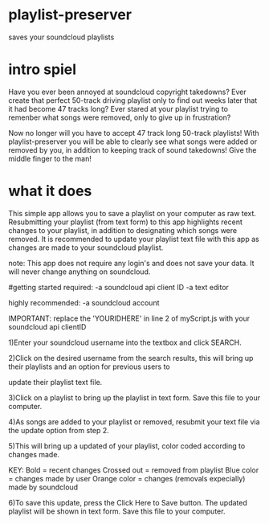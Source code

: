 # playlist-preserver
saves your soundcloud playlists

# intro spiel
Have you ever been annoyed at soundcloud copyright takedowns? Ever create that perfect 50-track driving playlist only to find out weeks later that it had become 47 tracks long? Ever stared at your playlist trying to remenber what songs were removed, only to give up in frustration?

Now no longer will you have to accept 47 track long 50-track playlists! With playlist-preserver you will be able to clearly see what songs were added or removed by you, in addition to keeping track of sound takedowns!  Give the middle finger to the man!

# what it does
This simple app allows you to save a playlist on your computer as raw text. Resubmitting your playlist (from text form) to this app highlights recent changes to your playlist, in addition to designating which songs were removed. It is recommended to update your playlist text file with this app as changes are made to your soundcloud playlist. 


note: This app does not require any login's and does not save your data. It will never change anything on soundcloud.

#getting started
required:
-a soundcloud api client ID
-a text editor

highly recommended:
-a soundcloud account


IMPORTANT: replace the 'YOURIDHERE' in line 2 of myScript.js with your soundcloud api clientID

1)Enter your soundcloud username into the textbox and click SEARCH.

2)Click on the desired username from the search results, this will bring up their playlists and an option for previous users to

update their playlist text file.

3)Click on a playlist to bring up the playlist in text form. Save this file to your computer.

4)As songs are added to your playlist or removed, resubmit your text file via the update option from step 2.

5)This will bring up a updated of your playlist, color coded according to changes made.

KEY:
Bold = recent changes
Crossed out = removed from playlist
Blue color = changes made by user
Orange color = changes (removals expecially) made by soundcloud

6)To save this update, press the Click Here to Save button. The updated playlist will be shown in text form. Save this file to your computer.
